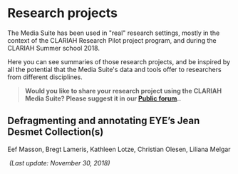 Research projects
===

The Media Suite has been used in "real" research settings, mostly in the context of the CLARIAH Research Pilot project program, and during the CLARIAH Summer school 2018.

Here you can see summaries of those research projects, and be inspired by all the potential that the Media Suite's data and tools offer to researchers from different disciplines.

> **Would you like to share your research project using the CLARIAH Media Suite? Please suggest it in our [Public forum](https://gitter.im/CLARIAH-media-studies/Lobby)..**



## Defragmenting and annotating EYE’s Jean Desmet Collection(s)

Eef Masson, Bregt Lameris, Kathleen Lotze, Christian Olesen, Liliana Melgar





​																*(Last update: November 30, 2018)*

